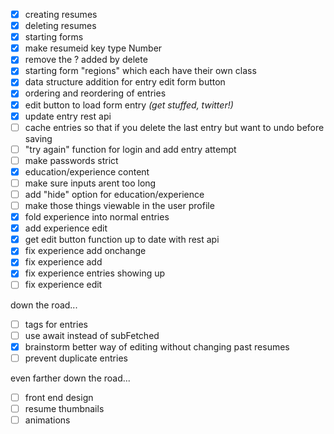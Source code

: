 - [x] creating resumes
- [x] deleting resumes
- [x] starting forms
- [x] make resumeid key type Number
- [x] remove the ? added by delete
- [x] starting form "regions" which each have their own class
- [x] data structure addition for entry edit form button
- [x] ordering and reordering of entries
- [x] edit button to load form entry *(get stuffed, twitter!)*
- [x] update entry rest api
- [ ] cache entries so that if you delete the last entry but want to undo before saving
- [ ] "try again" function for login and add entry attempt
- [ ] make passwords strict
- [x] education/experience content
- [ ] make sure inputs arent too long
- [ ] add "hide" option for education/experience
- [ ] make those things viewable in the user profile
- [x] fold experience into normal entries
- [x] add experience edit
- [x] get edit button function up to date with rest api
- [x] fix experience add onchange
- [x] fix experience add
- [x] fix experience entries showing up
- [ ] fix experience edit

down the road...
- [ ] tags for entries
- [ ] use await instead of subFetched
- [x] brainstorm better way of editing without changing past resumes
- [ ] prevent duplicate entries

even farther down the road...
- [ ] front end design
- [ ] resume thumbnails
- [ ] animations